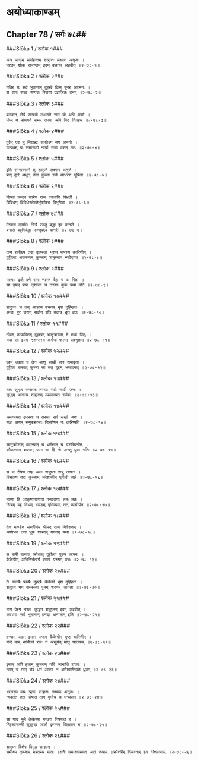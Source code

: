 अयोध्याकाण्डम्
===============================


## Chapter 78  / सर्गः ७८##


###Slōka 1 / श्लोक १###


    अत्र यात्राम् समीहन्तम् शत्रुघ्नः लक्ष्मण अनुजः ।
    भरतम् शोक सम्तप्तम् इदम् वचनम् अब्रवीत् ॥२-७८-१॥


###Slōka 2 / श्लोक २###


    गतिर् यः सर्व भूतानाम् दुह्खे किम् पुनर् आत्मनः ।
    स रामः सत्त्व सम्पन्नः स्त्रिया प्रव्राजितः वनम् ॥२-७८-२॥


###Slōka 3 / श्लोक ३###


    बलवान् वीर्य सम्पन्नो लक्ष्मणो नाम यो अपि असौ ।
    किम् न मोचयते रामम् कृत्वा अपि पितृ निग्रहम् ॥२-७८-३॥


###Slōka 4 / श्लोक ४###


    पूर्वम् एव तु निग्राह्यः समवेक्ष्य नय अनयौ ।
    उत्पथम् यः समारूढो नार्या राजा वशम् गतः ॥२-७८-४॥


###Slōka 5 / श्लोक ५###


    इति सम्भाषमाणे तु शत्रुघ्ने लक्ष्मण अनुजे ।
    प्राग् द्वारे अभूत् तदा कुब्जा सर्व आभरण भूषिता ॥२-७८-५॥


###Slōka 6 / श्लोक ६###


    लिप्ता चन्दन सारेण राज वस्त्राणि बिभ्रती ।
    विविधम् विविधैस्तैस्तैर्भूषणैश्च विभूषिता ॥२-७८-६॥


###Slōka 7 / श्लोक ७###


    मेखला दामभिः चित्रै रज्जु बद्धा इव वानरी ।
    बभासे बहुभिर्बद्धा रज्जुबद्देव वानरी ॥२-७८-७॥


###Slōka 8 / श्लोक ८###


    ताम् समीक्ष्य तदा द्वाह्स्थो भृशम् पापस्य कारिणीम् ।
    गृहीत्वा अकरुणम् कुब्जाम् शत्रुघ्नाय न्यवेदयत् ॥२-७८-८॥


###Slōka 9 / श्लोक ९###


    यस्याः कृते वने रामः न्यस्त देहः च वः पिता ।
    सा इयम् पापा नृशम्सा च तस्याः कुरु यथा मति ॥२-७८-९॥


###Slōka 10 / श्लोक १०###


    शत्रुघ्नः च तत् आज्ञाय वचनम् भृश दुह्खितः ।
    अन्तः पुर चरान् सर्वान् इति उवाच धृत व्रतः ॥२-७८-१०॥


###Slōka 11 / श्लोक ११###


    तीव्रम् उत्पादितम् दुह्खम् भ्रातृऋणाम् मे तथा पितुः ।
    यया सा इयम् नृशम्सस्य कर्मणः फलम् अश्नुताम् ॥२-७८-११॥


###Slōka 12 / श्लोक १२###


    एवम् उक्ता च तेन आशु सखी जन समावृता ।
    गृहीता बलवत् कुब्जा सा तत् गृहम् अनादयत् ॥२-७८-१२॥


###Slōka 13 / श्लोक १३###


    ततः सुभृश सम्तप्तः तस्याः सर्वः सखी जनः ।
    क्रुद्धम् आज्ञाय शत्रुघ्नम् व्यपलायत सर्वशः ॥२-७८-१३॥


###Slōka 14 / श्लोक १४###


    अमन्त्रयत कृत्स्नः च तस्याः सर्व सखी जनः ।
    यथा अयम् समुपक्रान्तः निह्शेषम् नः करिष्यति ॥२-७८-१४॥


###Slōka 15 / श्लोक १५###


    सानुक्रोशाम् वदान्याम् च धर्मज्ञाम् च यशस्विनीम् ।
    कौसल्याम् शरणम् यामः सा हि नो अस्तु ध्रुवा गतिः ॥२-७८-१५॥


###Slōka 16 / श्लोक १६###


    स च रोषेण ताम्र अक्षः शत्रुघ्नः शत्रु तापनः ।
    विचकर्ष तदा कुब्जाम् क्रोशन्तीम् पृथिवी तले ॥२-७८-१६॥


###Slōka 17 / श्लोक १७###


    तस्या हि आकृष्यमाणाया मन्थरायाः ततः ततः ।
    चित्रम् बहु विधम् भाण्डम् पृथिव्याम् तत् व्यशीर्यत ॥२-७८-१७॥


###Slōka 18 / श्लोक १८###


    तेन भाण्डेन सम्कीर्णम् श्रीमद् राज निवेशनम् ।
    अशोभत तदा भूयः शारदम् गगनम् यथा ॥२-७८-१८॥


###Slōka 19 / श्लोक १९###


    स बली बलवत् क्रोधात् गृहीत्वा पुरुष ऋषभः ।
    कैकेयीम् अभिनिर्भर्त्स्य बभाषे परुषम् वचः ॥२-७८-१९॥


###Slōka 20 / श्लोक २०###


    तैः वाक्यैः परुषैः दुह्खैः कैकेयी भृश दुह्हिता ।
    शत्रुघ्न भय सम्त्रस्ता पुत्रम् शरणम् आगता ॥२-७८-२०॥


###Slōka 21 / श्लोक २१###


    ताम् प्रेक्ष्य भरतः क्रुद्धम् शत्रुघ्नम् इदम् अब्रवीत् ।
    अवध्याः सर्व भूतानाम् प्रमदाः क्षम्यताम् इति ॥२-७८-२१॥


###Slōka 22 / श्लोक २२###


    हन्याम् अहम् इमाम् पापाम् कैकेयीम् दुष्ट चारिणीम् ।
    यदि माम् धार्मिको रामः न असूयेन् मातृ घातकम् ॥२-७८-२२॥


###Slōka 23 / श्लोक २३###


    इमाम् अपि हताम् कुब्जाम् यदि जानाति राघवः ।
    त्वाम् च माम् चैव धर्म आत्मा न अभिभाषिष्यते ध्रुवम् ॥२-७८-२३॥


###Slōka 24 / श्लोक २४###


    भरतस्य वचः श्रुत्वा शत्रुघ्नः लक्ष्मण अनुजः ।
    न्यवर्तत ततः रोषात् ताम् मुमोच च मन्थराम् ॥२-७८-२४॥


###Slōka 25 / श्लोक २५###


    सा पाद मूले कैकेय्या मन्थरा निपपात ह ।
    निह्श्वसन्ती सुदुह्ख आर्ता कृपणम् विललाप च ॥२-७८-२५॥


###Slōka 26 / श्लोक २६###


    शत्रुघ्न विक्षेप विमूढ सम्ज्ञाम् ।
    समीक्ष्य कुब्जाम् भरतस्य माता ।शनैः समाश्वासयद् आर्त रूपाम् ।क्रौन्चीम् विलग्नाम् इव वीक्षमाणाम् ॥२-७८-२६॥


